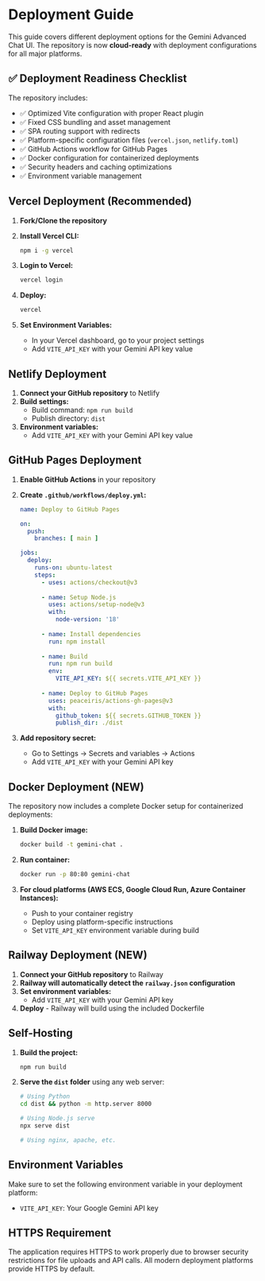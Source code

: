 # Deployment Guide

This guide covers different deployment options for the Gemini Advanced Chat UI. The repository is now **cloud-ready** with deployment configurations for all major platforms.

## ✅ Deployment Readiness Checklist

The repository includes:
- ✅ Optimized Vite configuration with proper React plugin
- ✅ Fixed CSS bundling and asset management
- ✅ SPA routing support with redirects
- ✅ Platform-specific configuration files (`vercel.json`, `netlify.toml`)
- ✅ GitHub Actions workflow for GitHub Pages
- ✅ Docker configuration for containerized deployments
- ✅ Security headers and caching optimizations
- ✅ Environment variable management

## Vercel Deployment (Recommended)

1. **Fork/Clone the repository**
2. **Install Vercel CLI:**
   ```bash
   npm i -g vercel
   ```

3. **Login to Vercel:**
   ```bash
   vercel login
   ```

4. **Deploy:**
   ```bash
   vercel
   ```

5. **Set Environment Variables:**
   - In your Vercel dashboard, go to your project settings
   - Add `VITE_API_KEY` with your Gemini API key value

## Netlify Deployment

1. **Connect your GitHub repository** to Netlify
2. **Build settings:**
   - Build command: `npm run build`
   - Publish directory: `dist`
3. **Environment variables:**
   - Add `VITE_API_KEY` with your Gemini API key value

## GitHub Pages Deployment

1. **Enable GitHub Actions** in your repository
2. **Create `.github/workflows/deploy.yml`:**
   ```yaml
   name: Deploy to GitHub Pages
   
   on:
     push:
       branches: [ main ]
   
   jobs:
     deploy:
       runs-on: ubuntu-latest
       steps:
         - uses: actions/checkout@v3
         
         - name: Setup Node.js
           uses: actions/setup-node@v3
           with:
             node-version: '18'
             
         - name: Install dependencies
           run: npm install
           
         - name: Build
           run: npm run build
           env:
             VITE_API_KEY: ${{ secrets.VITE_API_KEY }}
             
         - name: Deploy to GitHub Pages
           uses: peaceiris/actions-gh-pages@v3
           with:
             github_token: ${{ secrets.GITHUB_TOKEN }}
             publish_dir: ./dist
   ```

3. **Add repository secret:**
   - Go to Settings → Secrets and variables → Actions
   - Add `VITE_API_KEY` with your Gemini API key

## Docker Deployment (NEW)

The repository now includes a complete Docker setup for containerized deployments:

1. **Build Docker image:**
   ```bash
   docker build -t gemini-chat .
   ```

2. **Run container:**
   ```bash
   docker run -p 80:80 gemini-chat
   ```

3. **For cloud platforms (AWS ECS, Google Cloud Run, Azure Container Instances):**
   - Push to your container registry
   - Deploy using platform-specific instructions
   - Set `VITE_API_KEY` environment variable during build

## Railway Deployment (NEW)

1. **Connect your GitHub repository** to Railway
2. **Railway will automatically detect the `railway.json` configuration**
3. **Set environment variables:**
   - Add `VITE_API_KEY` with your Gemini API key
4. **Deploy** - Railway will build using the included Dockerfile

## Self-Hosting

1. **Build the project:**
   ```bash
   npm run build
   ```

2. **Serve the `dist` folder** using any web server:
   ```bash
   # Using Python
   cd dist && python -m http.server 8000
   
   # Using Node.js serve
   npx serve dist
   
   # Using nginx, apache, etc.
   ```

## Environment Variables

Make sure to set the following environment variable in your deployment platform:

- `VITE_API_KEY`: Your Google Gemini API key

## HTTPS Requirement

The application requires HTTPS to work properly due to browser security restrictions for file uploads and API calls. All modern deployment platforms provide HTTPS by default.
